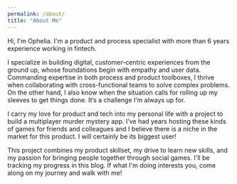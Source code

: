 ```yaml
---
permalink: /about/
title: "About Me"
---
```

Hi, I'm Ophelia. I'm a product and process specialist with more than 6 years experience working in fintech. 

I specialize in building digital, customer-centric experiences from the ground up, whose foundations begin with empathy and user data. Commanding expertise in both process and product toolboxes, I thrive when collaborating with cross-functional teams to solve complex problems. On the other hand, I also know when the situation calls for rolling up my sleeves to get things done. It’s a challenge I’m always up for.

I carry my love for product and tech into my personal life with a project to build a multiplayer murder mystery app. I’ve had years hosting these kinds of games for friends and colleagues and I believe there is a niche in the market for this product. I will certainly be its biggest user! 

This project combines my product skillset, my drive to learn new skills, and my passion for bringing people together through social games. I'll be tracking my progress in this blog. If what I'm doing interests you, come along on my journey and walk with me!

